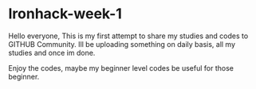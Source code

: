 # Ironhack-week-1

Hello everyone, This is my first attempt to share my studies and codes to GITHUB Community.
Ill be uploading something on daily basis, all my studies and once im done.

Enjoy the codes, maybe my beginner level codes be useful for those beginner.
